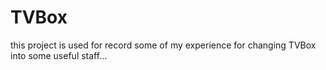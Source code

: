 # TVBox

this project is used for record some of my experience for changing TVBox into some useful staff...